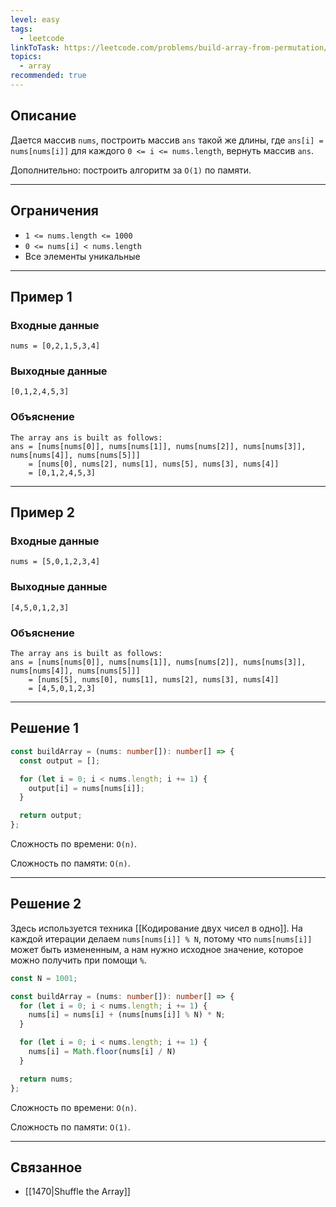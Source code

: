 ```yaml
---
level: easy
tags:
  - leetcode
linkToTask: https://leetcode.com/problems/build-array-from-permutation/description/
topics:
  - array
recommended: true
---
```

## Описание

Дается массив `nums`, построить массив `ans` такой же длины, где `ans[i] = nums[nums[i]]` для каждого `0 <= i <= nums.length`, вернуть массив `ans`.

Дополнительно: построить алгоритм за `O(1)` по памяти.

---
## Ограничения

- `1 <= nums.length <= 1000`
- `0 <= nums[i] < nums.length`
- Все элементы уникальные

---
## Пример 1

### Входные данные

```
nums = [0,2,1,5,3,4]
```
### Выходные данные

```
[0,1,2,4,5,3]
```
### Объяснение

```
The array ans is built as follows: 
ans = [nums[nums[0]], nums[nums[1]], nums[nums[2]], nums[nums[3]], nums[nums[4]], nums[nums[5]]]
    = [nums[0], nums[2], nums[1], nums[5], nums[3], nums[4]]
    = [0,1,2,4,5,3]
```

---
## Пример 2

### Входные данные

```
nums = [5,0,1,2,3,4]
```
### Выходные данные

```
[4,5,0,1,2,3]
```
### Объяснение

```
The array ans is built as follows:
ans = [nums[nums[0]], nums[nums[1]], nums[nums[2]], nums[nums[3]], nums[nums[4]], nums[nums[5]]]
    = [nums[5], nums[0], nums[1], nums[2], nums[3], nums[4]]
    = [4,5,0,1,2,3]
```

---
## Решение 1

```typescript
const buildArray = (nums: number[]): number[] => {
  const output = [];

  for (let i = 0; i < nums.length; i += 1) {
    output[i] = nums[nums[i]];
  }

  return output;
};
```

Сложность по времени: `O(n)`.

Сложность по памяти: `O(n)`.

---
## Решение 2

Здесь используется техника [[Кодирование двух чисел в одно]]. На каждой итерации делаем `nums[nums[i]] % N`, потому что `nums[nums[i]]` может быть измененным, а нам нужно исходное значение, которое можно получить при помощи `%`.

```typescript
const N = 1001;

const buildArray = (nums: number[]): number[] => {
  for (let i = 0; i < nums.length; i += 1) {
    nums[i] = nums[i] + (nums[nums[i]] % N) * N;
  }

  for (let i = 0; i < nums.length; i += 1) {
    nums[i] = Math.floor(nums[i] / N)
  }

  return nums;
};
```

Сложность по времени: `O(n)`.

Сложность по памяти: `O(1)`.

---
## Связанное

- [[1470|Shuffle the Array]]